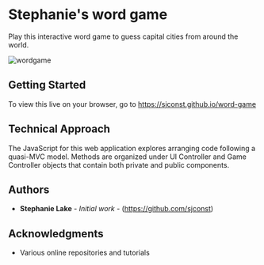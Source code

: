 # Stephanie's word game

Play this interactive word game to guess capital cities from around the world. 

![wordgame](https://user-images.githubusercontent.com/42453320/65535398-2ce30380-deb6-11e9-9878-016275aab4e7.JPG)

## Getting Started

To view this live on your browser, go to https://sjconst.github.io/word-game

## Technical Approach

The JavaScript for this web application explores arranging code following a quasi-MVC model. Methods are organized under UI Controller and Game Controller objects that contain both private and public components. 

## Authors

* **Stephanie Lake** - *Initial work* - (https://github.com/sjconst)

## Acknowledgments

* Various online repositories and tutorials
